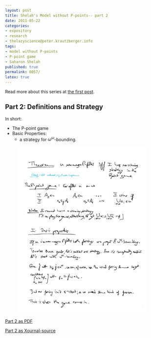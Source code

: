```yaml
---
layout: post
title: Shelah's Model without P-points-- part 2
date: 2011-05-22
categories:
- expository
- research
- thelazyscience@peter.krautzberger.info
tags:
- model without P-points
- P-point game
- Saharon Shelah
published: true
permalink: 0057/
latex: true
---
```


Read more about this series at [the first post](/0056/).

## Part 2: Definitions and Strategy

In short:

*   The P-point game
*   Basic Properties:
    *   a strategy for $\omega^\omega$-bounding.


<figure>
  <a href="/assets/2011/pg_0002.jpg">
    <img alt="screenshot of page 2" src="/assets/2011/pg_0002.jpg"/>
  </a>
</figure>

[Part 2 as PDF](/assets/2011/pg_0002.pdf)

[Part 2 as Xournal-source](/assets/2011/pg_0002.xoj)
